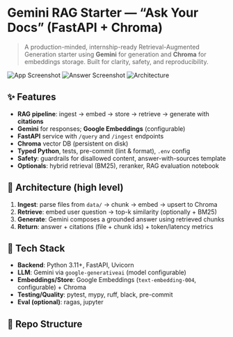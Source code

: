 # Gemini RAG Starter — “Ask Your Docs” (FastAPI + Chroma)

> A production-minded, internship-ready Retrieval-Augmented Generation starter using **Gemini** for generation and **Chroma** for embeddings storage. Built for clarity, safety, and reproducibility.

![App Screenshot](docs/screenshots/app_home.png)
![Answer Screenshot](docs/screenshots/answer_with_citations.png)
![Architecture](docs/diagrams/architecture.png)

## ✨ Features
- **RAG pipeline**: ingest → embed → store → retrieve → generate with **citations**
- **Gemini** for responses; **Google Embeddings** (configurable)
- **FastAPI** service with `/query` and `/ingest` endpoints
- **Chroma** vector DB (persistent on disk)
- **Typed Python**, tests, pre-commit (lint & format), `.env` config
- **Safety**: guardrails for disallowed content, answer-with-sources template
- **Optionals**: hybrid retrieval (BM25), reranker, RAG evaluation notebook

## 📐 Architecture (high level)
1. **Ingest**: parse files from `data/` → chunk → embed → upsert to Chroma  
2. **Retrieve**: embed user question → top-k similarity (optionally + BM25)  
3. **Generate**: Gemini composes a grounded answer using retrieved chunks  
4. **Return**: answer + citations (file + chunk ids) + token/latency metrics

## 🧱 Tech Stack
- **Backend**: Python 3.11+, FastAPI, Uvicorn
- **LLM**: Gemini via `google-generativeai` (model configurable)
- **Embeddings/Store**: Google Embeddings (`text-embedding-004`, configurable) + Chroma
- **Testing/Quality**: pytest, mypy, ruff, black, pre-commit
- **Eval (optional)**: ragas, jupyter

## 📂 Repo Structure
